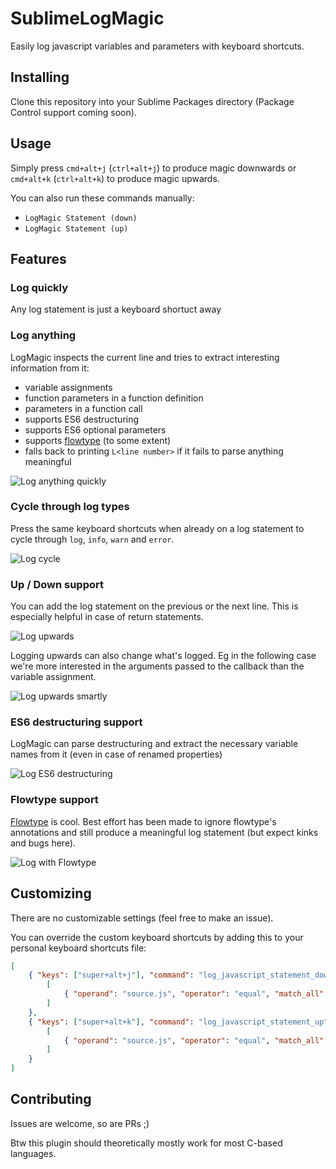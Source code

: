 # SublimeLogMagic

Easily log javascript variables and parameters with keyboard shortcuts.


## Installing

Clone this repository into your Sublime Packages directory (Package Control support coming soon).

## Usage

Simply press `cmd+alt+j` (`ctrl+alt+j`) to produce magic downwards or `cmd+alt+k` (`ctrl+alt+k`) to produce magic upwards.

You can also run these commands manually:
- `LogMagic Statement (down)`
- `LogMagic Statement (up)`

## Features

### Log quickly

Any log statement is just a keyboard shortuct away

### Log anything

LogMagic inspects the current line and tries to extract interesting information from it:
- variable assignments
- function parameters in a function definition
- parameters in a function call
- supports ES6 destructuring
- supports ES6 optional parameters
- supports [flowtype](http://flowtype.org) (to some extent)
- falls back to printing `L<line number>` if it fails to parse anything meaningful

![Log anything quickly](https://raw.githubusercontent.com/syko/SublimeLogMagic/master/images/log-anything.gif "Log anything quickly")

### Cycle through log types

Press the same keyboard shortcuts when already on a log statement to cycle through `log`,
`info`, `warn` and `error`.

![Log cycle](https://raw.githubusercontent.com/syko/SublimeLogMagic/master/images/log-cycle.gif "Cycling through log levels is a breeze")

### Up / Down support

You can add the log statement on the previous or the next line. This is especially helpful in case of return
statements.

![Log upwards](https://raw.githubusercontent.com/syko/SublimeLogMagic/master/images/log-up.gif "Log upwards!")

Logging upwards can also change what's logged. Eg in the following case we're more interested in the
arguments passed to the callback than the variable assignment.

![Log upwards smartly](https://raw.githubusercontent.com/syko/SublimeLogMagic/master/images/log-up-change.gif "Logging upwards changes everything!")

### ES6 destructuring support

LogMagic can parse destructuring and extract the necessary variable names from it (even
in case of renamed properties)

![Log ES6 destructuring](https://raw.githubusercontent.com/syko/SublimeLogMagic/master/images/log-destruct.gif "Supports ES6 Destructuring parameters")

### Flowtype support

[Flowtype](http://flowtype.org) is cool. Best effort has been made to ignore flowtype's annotations and still produce a meaningful
log statement (but expect kinks and bugs here).

![Log with Flowtype](https://raw.githubusercontent.com/syko/SublimeLogMagic/master/images/log-flowtype.gif "Supports some flowtype")

## Customizing

There are no customizable settings (feel free to make an issue).

You can override the custom keyboard shortcuts by adding this to your personal keyboard shortcuts file:

```json
[
    { "keys": ["super+alt+j"], "command": "log_javascript_statement_down", "context":
        [
            { "operand": "source.js", "operator": "equal", "match_all": true, "key": "selector" },
        ]
    },
    { "keys": ["super+alt+k"], "command": "log_javascript_statement_up", "context":
        [
            { "operand": "source.js", "operator": "equal", "match_all": true, "key": "selector" },
        ]
    }
]
```

## Contributing

Issues are welcome, so are PRs ;)

Btw this plugin should theoretically mostly work for most C-based languages.